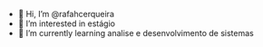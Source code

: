 - 👋 Hi, I’m @rafahcerqueira   
- 👀 I’m interested in estágio  
- 🌱 I’m currently learning  analise e desenvolvimento de sistemas    

<!---
rafahcerqueira/rafahcerqueira is a ✨ special ✨ repository because its `README.md` (this file) appears on your GitHub profile.
You can click the Preview link to take a look at your changes.
--->
